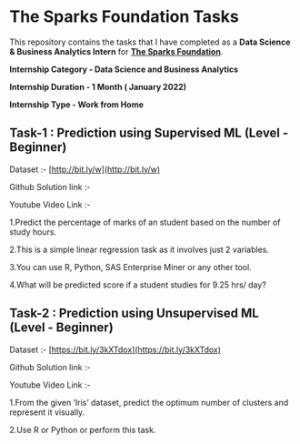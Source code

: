 # The Sparks Foundation Tasks


This repository contains the tasks that I have completed as a **Data Science & Business Analytics Intern** for [**The Sparks Foundation**](https://internship.thesparksfoundation.info/).


**Internship Category - Data Science and Business Analytics**


**Internship Duration - 1 Month ( January 2022)**


**Internship Type - Work from Home**


 ## **Task-1 : Prediction using Supervised ML (Level - Beginner)**     
 
 Dataset :- [http://bit.ly/w](http://bit.ly/w)

 Github Solution link :-
 
 Youtube Video Link :-
 
 
1.Predict the percentage of marks of an student based on the number of study hours.

2.This is a simple linear regression task as it involves just 2 variables.

3.You can use R, Python, SAS Enterprise Miner or any other tool.

4.What will be predicted score if a student studies for 9.25 hrs/ day?



## **Task-2 : Prediction using Unsupervised ML (Level - Beginner)**

 Dataset :- [https://bit.ly/3kXTdox](https://bit.ly/3kXTdox)

Github Solution link :- 

 Youtube Video Link :- 


1.From the given ‘Iris’ dataset, predict the optimum number of clusters and represent it visually.

2.Use R or Python or perform this task.



